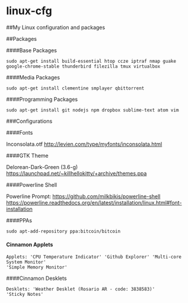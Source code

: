 linux-cfg
=========

##My Linux configuration and packages


##Packages

####Base Packages


	sudo apt-get install build-essential htop ccze iptraf nmap guake google-chrome-stable thunderbird filezilla tmux virtualbox

####Media Packages


	sudo apt-get install clementine smplayer qbittorrent


####Programming Packages


	sudo apt-get install git nodejs npm dropbox sublime-text atom vim

###Configurations

####Fonts


Inconsolata.otf http://levien.com/type/myfonts/inconsolata.html


####GTK Theme

Delorean-Dark-Green (3.6-g) https://launchpad.net/~killhellokitty/+archive/themes.ppa


####Powerline Shell

Powerline Prompt: https://github.com/milkbikis/powerline-shell
https://powerline.readthedocs.org/en/latest/installation/linux.html#font-installation


####PPAs


	sudo apt-add-repository ppa:bitcoin/bitcoin

#### Cinnamon Applets


	Applets: 'CPU Temperature Indicator' 'Github Explorer' 'Multi-core System Monitor'
	'Simple Memory Monitor'

####Cinnamon Desklets

	Desklets: 'Weather Desklet (Rosario AR - code: 3838583)'
	'Sticky Notes'
